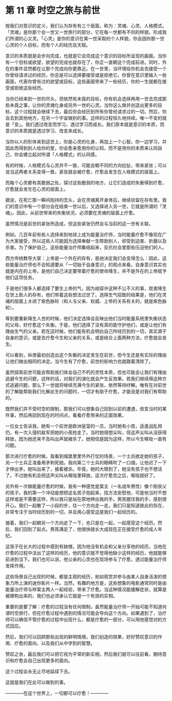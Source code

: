 # 第 11 章 时空之旅与前世

按我们对意识的定义，我们认为存有有三个层面，称为：灵魂、心灵、人格模式。「灵魂」是你那个会一世又一世旅行的部分，它在每一世都有不同的样貌，形成我们所谓的心又灵。「心灵」是你的意识在某一世采取的个人样貌，你会因你那一世心灵的个人目标，而有个人的经历及天赋。

意识的本质就是会步向完成，也就是它会完成这个意识的目标所呈现的画面。当你有一个目标或欲望，欲望的完成也就存在了，你正一直朝这个完成前进。同时，外在的事件显然都在让那个完成向你更靠近。在一世里，当环境给你机会去接受一个你曾经请求过的经历，你总是可以选择要接受或是拒绝它。你曾在意识里输入一些画面，代表你曾有过的欲望或目标，这些画面带来了一些经历，你的一生就都在接受或拒绝这些经历。

当你已经来到一世的尽头，但依然有未竟的目标，你有机会选择再用一世去完成那些未竟之事，让你的灵魂化身成另外一世的心灵。当你这么做并创造出更多的目标，这个过程就会继续下去，最后你会经历到所有你曾经请求过的一切。然后，你会去到其他地方，在另一个宇宙做别的事。这样的过程恒久地持续。唯一不变的就是「变」。我们透过改变而学习，透过学习而成长。我们原本就是意识的本质，而意识的本质就是透过学习、改变来成长。

当你以人的形体来到这世上，你是心灵的化身，再加上一个心智。你一边学习，并因此而得到别人给你的爱，你会愈来愈用你的认知，而不是用你的本质来认同自己，你会建立起对所谓「人格模式」的认同感。

有的时候，人格模式与心灵并不一致，可能会朝不同的方向拉扯，带来紧张；可以说当这两者关系变得一致，紧张就会被疗愈，疗愈会发生在人格模式的层面上。

而每个心灵都有其脆弱之处，探讨这些脆弱的地方，让它们造成的失衡得到疗愈，疗愈就会发生在心灵的层面上。

据说，在死亡那一瞬间抱持的念头，会在灵魂离开身体后，继续驻留在存有里。我们的意识中有一个部分会在结束一世以后，又选择进入另一世，它就是所谓的「灵魂」。因此，从前世带来的失衡状况，必须要在灵魂的层面上疗愈。

虽然情况是前世的紧张所造成，但这些紧张仍然会与当前的这一世有关联。

例如，几百年前有些人选择来到地球上成为能量治疗师，当时能量疗愈不像现在广为大家接受，所以这些人可能因为选择奉献一生帮助别人，却受到迫害、折磨以及杀害。为了保护自己，这些能量治疗师集结起来，反抗社会里那些压迫他们的人。

西方传统教导大家：上帝是一个外在的存有，是祂决定我们会变得怎么：因此，这些能量治疗师也不会知道要从「一切始于自身意识」的观点来看。自身意识其实也就是内在的上帝，是他们自己决定要带着疗愈的使命降生，并不是外在的上帝赋予他们这项任务。

于是他们很多人都选择了要生上帝的气，因为祂容许这种不公不义的事，戕害降生在世上助人的存有，他们带着这些想法过世了。选择生气招致的结果是，他们在灵魂的层面上关闭了紫色脉轮（和人与父亲、权威、上帝的关系有关的，就是紫色脉轮）。

等到要重新降生人世的时候，他们决定选择会反映出他们当时能量系统里失衡状态的父母，好疗愈这个失衡。于是，他们选择了没有真的能守护他们，或是让他们有理由生气的父亲。若在这时候，他们能有机会明白自己所经历到的一切，其实源于自身的意识，或是去疗愈今生和父亲的关系，或是结合上面两种方法，疗愈就会发生。

可以看到，纵使最初创造出这个失衡的决定发生在前世，但今生还是有实际的理由让他们做出相同的决定。当今生有了疗愈，前世的影响力也就跟着清除了。

虽然探索前世可能会帮助我们体会自己不朽的灵性本质，但也可能会让我们有理由逃避今生的问题，这样的话，对我们的演化就会产生反效果。若我们继续用这种方式逃避问题，那么下一世就将继续充满今生的紧张，依然等待纾解。唯有在对前世的了解能帮助我们化解此生的问题时，一切才有助于疗愈，才能说是对我们有帮助的。

既然我们并不受时空的限制，那我们可以想象自己回到以前的遭遇，改变当时的某件事，然后再回到现在的时间点，看看疗愈带来的正面效果。

一位女士告诉我，她有一个前世是欧洲皇室的一员，当时她有小孩，适逢战乱频仍，有一次入侵的敌军把她的小孩抢走了。当时她很想尖叫，但这声尖叫从没获得释放，因为她还来不及叫出声就被杀了。她相信是因为这样，所以今生喉咙一直有问题。

那次进行疗愈的时候，我看到城堡里里外外打仗的场景，一个士兵掳走她的孩子，另一个士兵正准备用矛刺死她。我向第二个士兵的眼睛吹了一口烟，让他迟了一下才伸出矛。她叫出来了，接着被杀。毕竟，她的大限到了，她没有孩子也不想活了。不过她有机会把这声尖叫从喉咙里释放。这次疗愈完之后，喉咙就好了。

另外有一次做能量疗愈的时候，我有一种感觉是案主（一名成年男性）像个刚丧父的孩子。我的第一个冲动是想把这名孩子抱起来，找方法安慰他，可是他当时不想这样或是不需要这样，所以我只是站在原地伸出我的手。男孩握住我的手，感到很开心。我们一起散了一小段的步，往一个方向走一走。我们只是知道彼此的存在，非常专注于当时经历到的一切，并且用心感受这是我们一起经历的。

接着，我们一起朝另一个方向走了一下，也只是在一起，一起感受这个经历。然后，我们回到了起点。男孩满足了，他很快就长大成现在正在接受疗愈的成人年纪。

这孩子在长大的过程中感到有缺憾，因为他没有机会和父亲分享他的经历，当他在疗愈的过程中活出了这样的经历，他的意识就不觉得他缺少这样的经历，他就能够前进到当下。我们也可以说，他父亲的心灵也在现场参与了疗愈，透过能量治疗师发挥作用。

这些场景自己出现的时候，都是主观的经历，宛如观赏并参与由某人自身活泼的想象力所上演的迷你影片一样。当然，有趣的地方是，这些想象的电影通常同时是由能量治疗师与样案主两人一起经验，带来了疗愈。当这种情况能缓解症状，就算是被建构出来的，我们也必须承认它就是一个有效的实相。

重要的是要了解：疗愈的过程没有任何限制。虽然能量治疗师一开始可能不知道何谓时空旅行，但在疗愈过程中遇到的情况可能会导向这个方向。如果遇到了，治疗师可以确信不管疗愈的过程中出现什么，都是疗愈的一部分，可以用他感觉对的方式回应。

然后，我们可以回顾那些出现的鲜明情境，我们创造的效果，好好赞叹意识的作用、疗愈的面向、以及我们从中学到的智慧。

赞叹之余，最后我们可以把它视为平常的新实相，然后我们就可以往前看，期待意识和疗愈会自己出现更多的面向。

这个过程会永无止尽地延续下去。

这就是我们在此可以做到的事。

————在这个世界上，一切都可以疗愈！————
